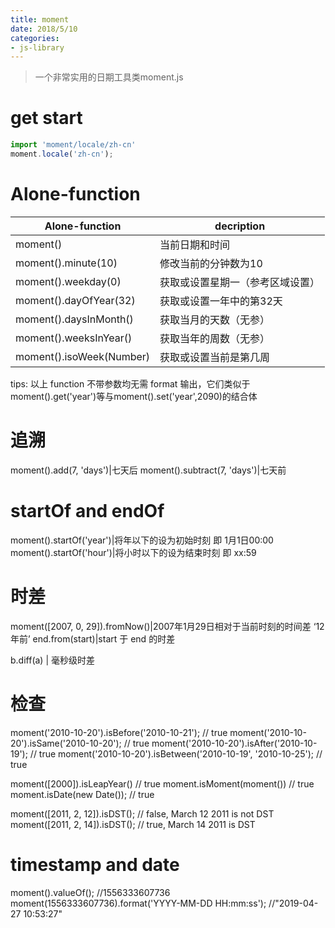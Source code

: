 ```yaml
---
title: moment
date: 2018/5/10
categories:
- js-library
---
```

> 一个非常实用的日期工具类moment.js

# get start
```js
import 'moment/locale/zh-cn'
moment.locale('zh-cn');   
```

# Alone-function
Alone-function|decription
--------|----------
moment()|当前日期和时间
moment().minute(10)|修改当前的分钟数为10
moment().weekday(0)|获取或设置星期一（参考区域设置）
moment().dayOfYear(32)|获取或设置一年中的第32天
moment().daysInMonth()|获取当月的天数（无参）
moment().weeksInYear()|获取当年的周数（无参）
moment().isoWeek(Number)|获取或设置当前是第几周

tips: 以上 function 不带参数均无需 format 输出，它们类似于moment().get('year')等与moment().set('year',2090)的结合体

# 追溯
moment().add(7, 'days')|七天后
moment().subtract(7, 'days')|七天前

# startOf and endOf
moment().startOf('year')|将年以下的设为初始时刻 即 1月1日00:00
moment().startOf('hour')|将小时以下的设为结束时刻 即 xx:59


# 时差
moment([2007, 0, 29]).fromNow()|2007年1月29日相对于当前时刻的时间差 ‘12年前’
end.from(start)|start 于 end 的时差

b.diff(a) | 毫秒级时差

# 检查
moment('2010-10-20').isBefore('2010-10-21'); // true
moment('2010-10-20').isSame('2010-10-20'); // true
moment('2010-10-20').isAfter('2010-10-19'); // true
moment('2010-10-20').isBetween('2010-10-19', '2010-10-25'); // true

moment([2000]).isLeapYear() // true
moment.isMoment(moment()) // true
moment.isDate(new Date()); // true

moment([2011, 2, 12]).isDST(); // false, March 12 2011 is not DST
moment([2011, 2, 14]).isDST(); // true, March 14 2011 is DST

# timestamp and date
moment().valueOf();     //1556333607736
moment(1556333607736).format('YYYY-MM-DD HH:mm:ss');  //"2019-04-27 10:53:27"
